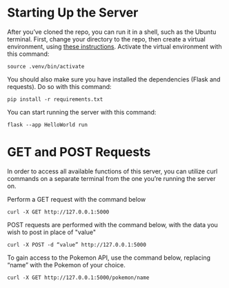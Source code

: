 # Starting Up the Server
After you’ve cloned the repo, you can run it in a shell, such as the Ubuntu terminal. First, change your directory to the repo, then create a virtual environment, using [these instructions](https://packaging.python.org/en/latest/guides/installing-using-pip-and-virtual-environments/#creating-a-virtual-environment). Activate the virtual environment with this command:
```
source .venv/bin/activate
```

You should also make sure you have installed the dependencies (Flask and requests). Do so with this command:
```
pip install -r requirements.txt
```

You can start running the server with this command:
```
flask --app HelloWorld run
```

# GET and POST Requests
In order to access all available functions of this server, you can utilize curl commands on a separate terminal from the one you’re running the server on. 

Perform a GET request with the command below
```
curl -X GET http://127.0.0.1:5000
```
POST requests are performed with the command below, with the data you wish to post in place of "value"
```
curl -X POST -d “value” http://127.0.0.1:5000
```

To gain access to the Pokemon API, use the command below, replacing “name” with the Pokemon of your choice.
```
curl -X GET http://127.0.0.1:5000/pokemon/name
```


